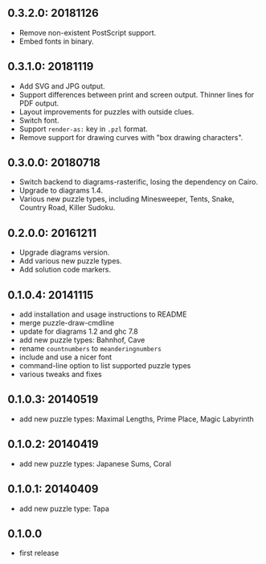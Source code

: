 0.3.2.0: 20181126
-----------------

* Remove non-existent PostScript support.
* Embed fonts in binary.

0.3.1.0: 20181119
-----------------

* Add SVG and JPG output.
* Support differences between print and screen output. Thinner lines
  for PDF output.
* Layout improvements for puzzles with outside clues.
* Switch font.
* Support `render-as:` key in `.pzl` format.
* Remove support for drawing curves with "box drawing characters".

0.3.0.0: 20180718
-----------------

* Switch backend to diagrams-rasterific, losing the dependency on Cairo.
* Upgrade to diagrams 1.4.
* Various new puzzle types, including Minesweeper, Tents, Snake,
  Country Road, Killer Sudoku.

0.2.0.0: 20161211
-----------------

* Upgrade diagrams version.
* Add various new puzzle types.
* Add solution code markers.

0.1.0.4: 20141115
-----------------

* add installation and usage instructions to README
* merge puzzle-draw-cmdline
* update for diagrams 1.2 and ghc 7.8
* add new puzzle types: Bahnhof, Cave
* rename `countnumbers` to `meanderingnumbers`
* include and use a nicer font
* command-line option to list supported puzzle types
* various tweaks and fixes

0.1.0.3: 20140519
-----------------

* add new puzzle types: Maximal Lengths, Prime Place, Magic Labyrinth


0.1.0.2: 20140419
-----------------

* add new puzzle types: Japanese Sums, Coral

0.1.0.1: 20140409
-----------------

* add new puzzle type: Tapa

0.1.0.0
-------

* first release
